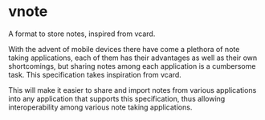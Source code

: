 vnote
=====

A format to store notes, inspired from vcard.

With the advent of mobile devices there have come a plethora of note taking applications, each of them has their advantages as well as their own shortcomings, but sharing notes among each application is a cumbersome task. This specification takes inspiration from vcard. 

This will make it easier to share and import notes from various applications into any application that supports this specification, thus allowing interoperability among various note taking applications.
